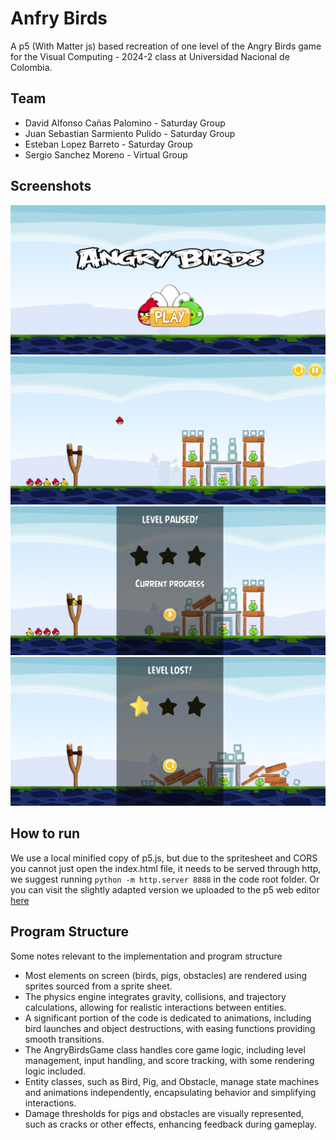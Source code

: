 # Anfry Birds

A p5 (With Matter js) based recreation of one level of the Angry Birds game for the Visual Computing - 2024-2 class at Universidad Nacional de Colombia.

## Team

- David Alfonso Cañas Palomino - Saturday Group
- Juan Sebastian Sarmiento Pulido - Saturday Group
- Esteban Lopez Barreto - Saturday Group
- Sergio Sanchez Moreno - Virtual Group

## Screenshots

![screenshot1](./img/init.jpg)
![screenshot2](./img/gameplay.jpg)
![screenshot3](./img/pause.jpg)
![screenshot4](./img/final.jpg)

## How to run

We use a local minified copy of p5.js, but due to the spritesheet and CORS you cannot just open the index.html file, it needs to be served through http, we suggest running `python -m http.server 8888` in the code root folder. Or you can visit the slightly adapted version we uploaded to the p5 web editor [here](https://editor.p5js.org/jsarmientopu/full/ztHowIj0V)

## Program Structure

Some notes relevant to the implementation and program structure

- Most elements on screen (birds, pigs, obstacles) are rendered using sprites sourced from a sprite sheet.
- The physics engine integrates gravity, collisions, and trajectory calculations, allowing for realistic interactions between entities.
- A significant portion of the code is dedicated to animations, including bird launches and object destructions, with easing functions providing smooth transitions.
- The AngryBirdsGame class handles core game logic, including level management, input handling, and score tracking, with some rendering logic included.
- Entity classes, such as Bird, Pig, and Obstacle, manage state machines and animations independently, encapsulating behavior and simplifying interactions.
- Damage thresholds for pigs and obstacles are visually represented, such as cracks or other effects, enhancing feedback during gameplay.
